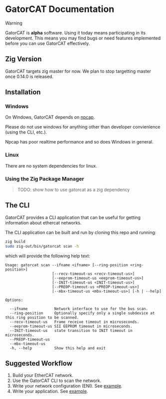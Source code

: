 # GatorCAT Documentation

> [!WARNING]
> GatorCAT is **alpha** software. Using it today means participating in its development.
> This means you may find bugs or need features implemented before you can use GatorCAT effectively.

## Zig Version

GatorCAT targets zig master for now. We plan to stop targetting master once 0.14.0 is released.

## Installation

### Windows

On Windows, GatorCAT depends on [npcap](https://npcap.com/).

Please do not use windows for anything other than developer convienience (using the CLI, etc.).

Npcap has poor realtime performance and so does Windows in general.

### Linux

There are no system dependencies for linux.

### Using the Zig Package Manager

> TODO: show how to use gatorcat as a zig dependency

## The CLI

GatorCAT provides a CLI application that can be useful for getting information about ethercat networks.

The CLI application can be built and run by cloning this repo and running:

```sh
zig build
sudo zig-out/bin/gatorcat scan -h
```

which will provide the following help text:

```plaintext
Usage: gatorcat scan --ifname <ifname> [--ring-position <ring-position>]
                     [--recv-timeout-us <recv-timeout-us>]
                     [--eeprom-timeout-us <eeprom-timeout-us>]
                     [--INIT-timeout-us <INIT-timeout-us>]
                     [--PREOP-timeout-us <PREOP-timeout-us>]
                     [--mbx-timeout-us <mbx-timeout-us>] [-h | --help]

Options:

  --ifname            Network interface to use for the bus scan.
  --ring-position     Optionally specify only a single subdevice at this ring position to be scanned.
  --recv-timeout-us   Frame receive timeout in microseconds.
  --eeprom-timeout-us SII EEPROM timeout in microseconds.
  --INIT-timeout-us   state transition to INIT timeout in microseconds.
  --PREOP-timeout-us
  --mbx-timeout-us
  -h, --help          Show this help and exit
```

## Suggested Workflow

1. Build your EtherCAT network.
1. Use the GatorCAT CLI to scan the network.
1. Write your network configuration (ENI). See [example](../examples/simple/network_config.zig).
1. Write your application. See [example](../examples/simple/main.zig).
